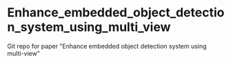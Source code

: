 # Enhance_embedded_object_detection_system_using_multi_view
Git repo for paper "Enhance embedded object detection system using multi-view"
